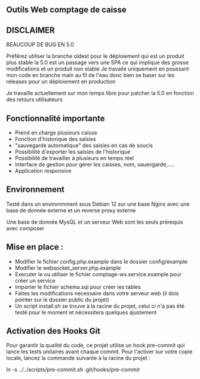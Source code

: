 ## Outils Web comptage de caisse

## DISCLAIMER

BEAUCOUP DE BUG EN 5.0

Préférez utiliser la branche oldest pour le déploiement qui est un produit plus stable
la 5.0 est un passage vers une SPA ce qui implique des grosse modifications et un produit non stable
Je travaile uniquement en poussant mon code en branche main au fil de l'eau donc bien se baser sur les releases
pour un déploiement en production

Je travaille actuellement sur mon temps libre pour patcher la 5.0 en fonction des retours utilisateurs

## Fonctionnalité importante

* Prend en charge plusieurs caisse
* Fonction d'historique des saisies
* "sauvegarde automatique" des saisies en cas de soucis
* Possibilité d'exporter les saisies de l'historique
* Possibilité de travailler à plusieurs en temps réel
* Interface de gestion pour gérer les caisses, nom, sauevgarde,.....
* Application responsive

## Environnement

Testé dans un environmment sous Debian 12  sur une base Nginx avec une base de donnée externe et un reverse proxy externe

Une base de donnée MysQL et un serveur Web sont les seuls prérequis avec composer

## Mise en place :

- Modifier le fichier config.php.example dans le dossier config/example
- Modifier le websocket_server.php.example
- Executer le ou utiliser le fichier comptage-ws.service.example pour créer un service
- Importer le fichier schema.sql pour créer les tables
- Faites les modifications necessaire dans votre serveur web (il dois pointer sur le dossier public du projet)
- Un script install.sh se trouve à la racine du projet, celui ci n'a pas été testé pour le moment et nécessitera quelques ajustement


## Activation des Hooks Git

Pour garantir la qualité du code, ce projet utilise un hook pre-commit qui lance les tests unitaires avant chaque commit. Pour l'activer sur votre copie locale, lancez la commande suivante à la racine du projet :

ln -s ../../scripts/pre-commit.sh .git/hooks/pre-commit

